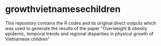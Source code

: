 # growthvietnamesechildren
This repository contains the R codes and its original direct outputs which was used to generate the results of the paper "Overweight &amp; obesity epidemic, temporal trends and regional disparities in physical growth of Vietnamese children"
